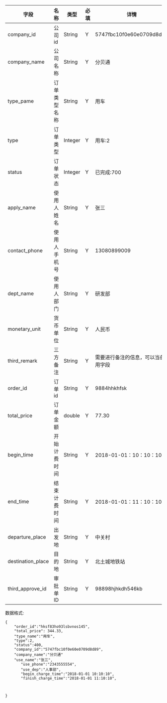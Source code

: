 
字段|名称|类型|必填|详情
----|----|---|---|---
company_id |公司id|String| Y | 5747fbc10f0e60e0709d8d89
company_name | 公司名称|String|Y|分贝通
type_pame |订单类型名称 |String| Y |用车
type |订单类型| Integer | Y |用车:2
status |订单状态|Integer| Y |已完成:700
apply_name |使用人姓名|String| Y |张三
contact_phone |使用人手机号|String| Y | 13080899009
dept_name |使用人部门|String|Y|研发部
monetary_unit |货币单位|String| Y | 人民币
third_remark |三方备注|String|Y|需要进行备注的信息，可以当备用字段
order_id |订单id|String| Y |9884hhkhfsk
total_price |订单金额 | double| Y |77.30
begin_time |开始计费时间|String|Y|2018-01-01：10：10：10
end_time|结束计费时间|String |Y|2018-01-01：11：10：10
departure_place |出发地|String|Y|中关村
destination_place|目的地|String |Y|北土城地铁站
third_approve_id|审批单ID|String |Y|98898hjhkdh546kb





数据格式:


```
{
	"order_id":"hksf83ho93lsbvnos145",
	"total_price": 344.33,
	"type_name":"用车",
	"type":2,
	"status":400,
	"company_id":"5747fbc10f0e60e0709d8d89",
	"company_name":"分贝通"
	"use_name":"张三",
       "use_phone":"2343555554",
       "use_dep":"人事部",
       "begin_charge_time":"2018-01-01 10:10:10",
       "finish_charge_time":"2018-01-01 11:10:10",
    
	

}


```
